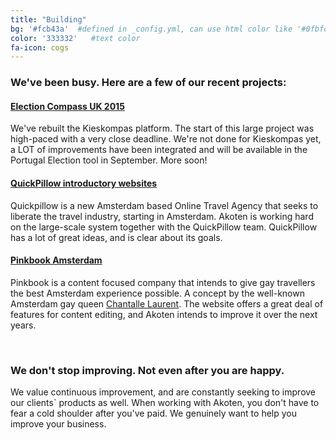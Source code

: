 ```yaml
---
title: "Building"
bg: '#fcb43a'  #defined in _config.yml, can use html color like '#0fbfcf'
color: '333332'   #text color
fa-icon: cogs
---
```


### We've been busy. Here are a few of our recent projects:

#### [Election Compass UK 2015](https://uk.electioncompass.org)
We've rebuilt the Kieskompas platform. The start of this large project was high-paced with a very close deadline. 
We're not done for Kieskompas yet, a LOT of improvements have been integrated and will be available in the Portugal Election tool in September. More soon!

#### [QuickPillow introductory websites](https://quickpillow.com)

Quickpillow is a new Amsterdam based Online Travel Agency that seeks to liberate the travel industry, starting in Amsterdam.
Akoten is working hard on the large-scale system together with the QuickPillow team. QuickPillow has a lot of great ideas, and is clear about its goals.

#### [Pinkbook Amsterdam](https://pinkbookamsterdam.com)
Pinkbook is a content focused company that intends to give gay travellers the best Amsterdam experience possible.
A concept by the well-known Amsterdam gay queen [Chantalle Laurent](http://www.chantallelaurent.com/).
The website offers a great deal of features for content editing, and Akoten intends to improve it over the next years.

<br>

### We don't stop improving. Not even after you are happy.

We value continuous improvement, and are constantly seeking to improve our clients` products as well. 
When working with Akoten, you don't have to fear a cold shoulder after you've paid. We genuinely want to help you improve your business.
